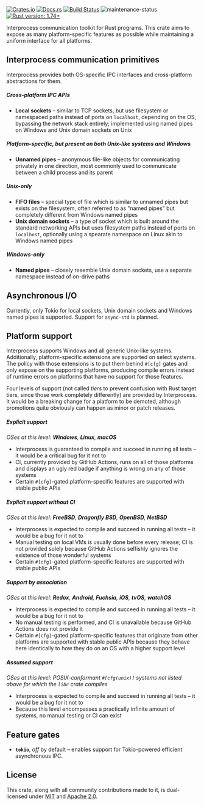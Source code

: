 [![Crates.io](https://img.shields.io/crates/v/interprocess)](https://crates.io/crates/interprocess "Interprocess on Crates.io")
[![Docs.rs](https://img.shields.io/badge/documentation-docs.rs-informational)](https://docs.rs/interprocess "interprocess on Docs.rs")
[![Build Status](https://github.com/kotauskas/interprocess/workflows/Checks%20and%20tests/badge.svg)](https://github.com/kotauskas/interprocess/actions "GitHub Actions page for Interprocess")
![maintenance-status](https://img.shields.io/badge/maintenance-actively%20developed-brightgreen)
[![Rust version: 1.74+](https://img.shields.io/badge/rust%20version-1.74+-orange)][blogpost]

Interprocess communication toolkit for Rust programs. This crate aims to expose as many platform-specific features as
possible while maintaining a uniform interface for all platforms.

## Interprocess communication primitives
Interprocess provides both OS-specific IPC interfaces and cross-platform abstractions for them.

##### Cross-platform IPC APIs
- **Local sockets** – similar to TCP sockets, but use filesystem or namespaced paths instead of ports on
`localhost`, depending on the OS, bypassing the network stack entirely; implemented using named pipes on Windows and
Unix domain sockets on Unix

##### Platform-specific, but present on both Unix-like systems and Windows
- **Unnamed pipes** – anonymous file-like objects for communicating privately in one direction, most commonly used
to communicate between a child process and its parent

##### Unix-only
- **FIFO files** – special type of file which is similar to unnamed pipes but exists on the filesystem, often
referred to as "named pipes" but completely different from Windows named pipes
- **Unix domain sockets** – a type of socket which is built around the standard networking APIs but uses filesystem
paths instead of ports on `localhost`, optionally using a spearate namespace on Linux akin to Windows named pipes

##### Windows-only
- **Named pipes** – closely resemble Unix domain sockets, use a separate namespace instead of on-drive paths

## Asynchronous I/O
Currently, only Tokio for local sockets, Unix domain sockets and Windows named pipes is supported. Support for
`async-std` is planned.

## Platform support
Interprocess supports Windows and all generic Unix-like systems. Additionally, platform-specific extensions are
supported on select systems. The policy with those extensions is to put them behind `#[cfg]` gates and only expose
on the supporting platforms, producing compile errors instead of runtime errors on platforms that have no support
for those features.

Four levels of support (not called *tiers* to prevent confusion with Rust target tiers, since those work completely
differently) are provided by Interprocess. It would be a breaking change for a platform to be demoted, although
promotions quite obviously can happen as minor or patch releases.

##### Explicit support
*OSes at this level: **Windows**, **Linux**, **macOS***

- Interprocess is guaranteed to compile and succeed in running all tests – it would be a critical bug for it not to
- CI, currently provided by GitHub Actions, runs on all of those platforms and displays an ugly red badge if
anything is wrong on any of those systems
- Certain `#[cfg]`-gated platform-specific features are supported with stable public APIs

##### Explicit support without CI
*OSes at this level: **FreeBSD**, **Dragonfly BSD**, **OpenBSD**, **NetBSD***

- Interprocess is expected to compile and succeed in running all tests – it would be a bug for it not to
- Manual testing on local VMs is usually done before every release; CI is not provided solely because GitHub Actions
selfishly ignores the existence of those wonderful systems
- Certain `#[cfg]`-gated platform-specific features are supported with stable public APIs

##### Support by association
*OSes at this level: **Redox**, **Android**, **Fuchsia**, **iOS**, **tvOS**, **watchOS***

- Interprocess is expected to compile and succeed in running all tests – it would be a bug for it not to
- No manual testing is performed, and CI is unavailable because GitHub Actions does not provide it
- Certain `#[cfg]`-gated platform-specific features that originate from other platforms are supported with stable
public APIs because they behave here identically to how they do on an OS with a higher support level

##### Assumed support
*OSes at this level: POSIX-conformant `#[cfg(unix)]` systems not listed above for which the `libc` crate compiles*

- Interprocess is expected to compile and succeed in running all tests – it would be a bug for it not to
- Because this level encompasses a practically infinite amount of systems, no manual testing or CI can exist

## Feature gates
- **`tokio`**, *off* by default – enables support for Tokio-powered efficient asynchronous IPC.

## License
This crate, along with all community contributions made to it, is dual-licensed under [MIT] and
[Apache 2.0].

[MIT]: https://choosealicense.com/licenses/mit/
[Apache 2.0]: https://choosealicense.com/licenses/apache-2.0/
[blogpost]: https://blog.rust-lang.org/2023/11/16/Rust-1.74.0.html
